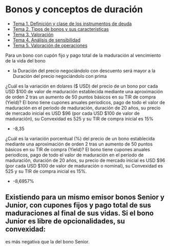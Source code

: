 # Bonos y conceptos de duración

- [Tema 1. Definición y clase de los instrumentos de deuda](Tema%201.%20Definición%20y%20clase%20de%20los%20instrumentos%20de%20deuda)
- [Tema 2. Tipos de bonos y sus características](Tema%202.%20Tipos%20de%20bonos%20y%20sus%20características)
- [Tema 3. Valoración](Tema%203.%20Valoración)
- [Tema 4. Análisis de sensibilidad](Tema%204.%20Análisis%20de%20sensibilidad)
- [Tema 5. Valoración de operaciones](Tema%205.%20Valoración%20de%20operaciones)



Para un bono con cupón fijo y pago total de la maduración al vencimiento de la vida del bono
- la Duración del precio negociándolo con descuento será mayor a la Duración del precio negociándolo con prima

¿Cuál es la variación en dolares ($ USD) del precio de un bono por cada USD $100 de valor de maduración establecida mediante una aproximación de orden 2 tras un aumento de 50 puntos básicos en su TIR de compra (Yield)? El bono tiene cupones anuales periodicos, pago de todo el valor de maduración en el periodo de maduración, duración de 20 años, su precio de mercado inicial es USD $96 (por cada USD $100 de valor de maduración), su Convexidad es 525 y su TIR de compra inicial es 15%
- -8,35

¿Cuál es la variación porcentual (%) del precio de un bono establecida mediante una aproximación de orden 2 tras un aumento de 50 puntos básicos en su TIR de compra (Yield)? El bono tiene cupones anuales periodicos, pago de todo el valor de maduración en el periodo de maduración, duración de 20 años, su precio de mercado inicial es USD $96 (por cada USD $100 de valor de maduración o nominal), su Convexidad es 525 y su TIR de compra inicial es 15%.
- -8,6957%

Existiendo para un mismo emisor bonos Senior y Junior, con cupones fijos y pago total de sus maduraciones al final de sus vidas. Si el bono Junior es libre de opcionalidades, su convexidad:
-   
es más negativa que la del bono Senior.


